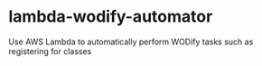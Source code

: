 # lambda-wodify-automator
Use AWS Lambda to automatically perform WODify tasks such as registering for classes

